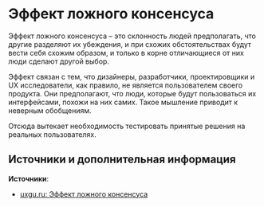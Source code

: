 # Эффект ложного консенсуса

Эффект ложного консенсуса – это склонность людей предполагать, что другие разделяют их убеждения, и при схожих обстоятельствах будут вести себя схожим образом, и только в корне отличающиеся от них люди сделают другой выбор.

Эффект связан с тем, что дизайнеры, разработчики, проектировщики и UX исследователи, как правило, не является пользователем своего продукта. Они предполагают, что люди, которые будут пользоваться их интерфейсами, похожи на них самих. Такое мышление приводит к неверным обобщениям.

Отсюда вытекает необходимость тестировать принятые решения на реальных пользователях.

## Источники и дополнительная информация

**Источники**:

- [uxgu.ru: Эффект ложного консенсуса](http://uxgu.ru/false-consensus-effect/)
